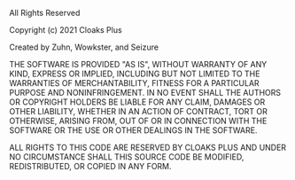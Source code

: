 All Rights Reserved

Copyright (c) 2021 Cloaks Plus

Created by Zuhn, Wowkster, and Seizure

THE SOFTWARE IS PROVIDED "AS IS", WITHOUT WARRANTY OF ANY KIND, EXPRESS OR
IMPLIED, INCLUDING BUT NOT LIMITED TO THE WARRANTIES OF MERCHANTABILITY,
FITNESS FOR A PARTICULAR PURPOSE AND NONINFRINGEMENT. IN NO EVENT SHALL THE
AUTHORS OR COPYRIGHT HOLDERS BE LIABLE FOR ANY CLAIM, DAMAGES OR OTHER
LIABILITY, WHETHER IN AN ACTION OF CONTRACT, TORT OR OTHERWISE, ARISING FROM,
OUT OF OR IN CONNECTION WITH THE SOFTWARE OR THE USE OR OTHER DEALINGS IN
THE SOFTWARE.

ALL RIGHTS TO THIS CODE ARE RESERVED BY CLOAKS PLUS AND UNDER NO CIRCUMSTANCE
SHALL THIS SOURCE CODE BE MODIFIED, REDISTRIBUTED, OR COPIED IN ANY FORM.
